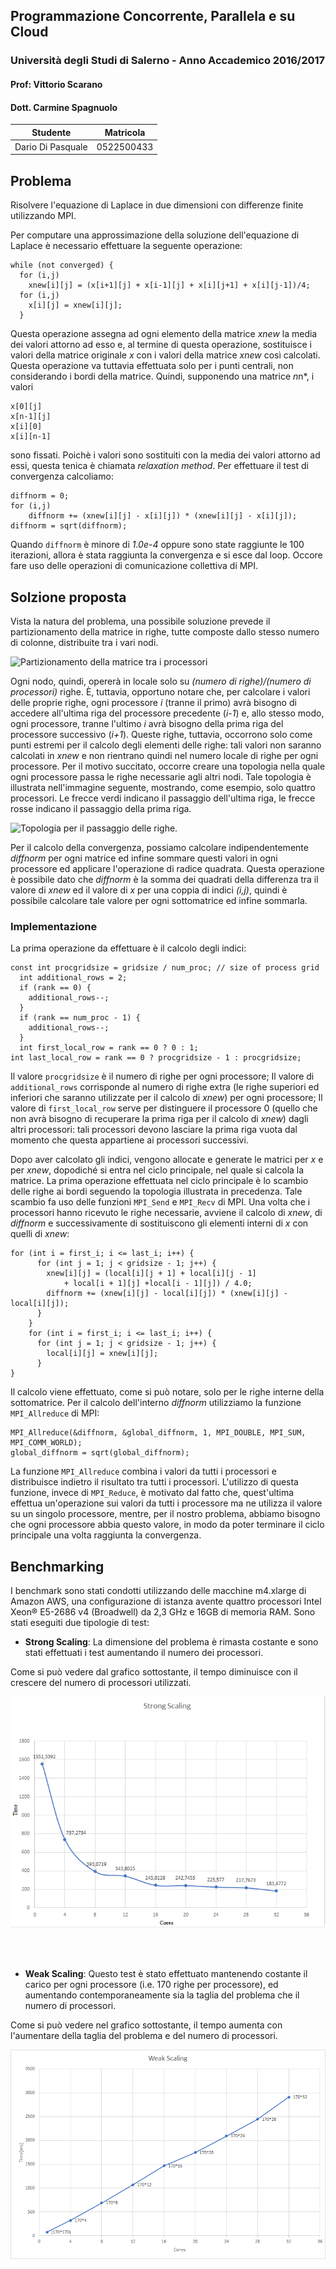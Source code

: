 ## Programmazione Concorrente, Parallela e su Cloud
### Università degli Studi di Salerno - Anno Accademico 2016/2017
#### Prof: Vittorio Scarano
#### Dott. Carmine Spagnuolo
|Studente  |Matricola  |
|--|--|
|  Dario Di Pasquale | 0522500433 |

## Problema
Risolvere l'equazione di Laplace in due dimensioni con differenze finite utilizzando MPI. 

Per computare una approssimazione della soluzione dell'equazione di Laplace è necessario effettuare la seguente operazione:

    while (not converged) {
      for (i,j)
        xnew[i][j] = (x[i+1][j] + x[i-1][j] + x[i][j+1] + x[i][j-1])/4;
      for (i,j)
        x[i][j] = xnew[i][j];
      }

Questa operazione assegna ad ogni elemento della matrice *xnew* la media dei valori attorno ad esso e, al termine di questa operazione, sostituisce i valori della matrice originale *x* con i valori della matrice *xnew* così calcolati.
Questa operazione va tuttavia effettuata solo per i punti centrali, non considerando i bordi della matrice. Quindi, supponendo una matrice *n*n*, i valori

    x[0][j]
    x[n-1][j]
    x[i][0]
    x[i][n-1]

sono fissati.
Poichè i valori sono sostituiti con la media dei valori attorno ad essi, questa tenica è chiamata *relaxation method*.
Per effettuare il test di convergenza calcoliamo:

    diffnorm = 0;
    for (i,j)
        diffnorm += (xnew[i][j] - x[i][j]) * (xnew[i][j] - x[i][j]);
    diffnorm = sqrt(diffnorm);

Quando `diffnorm` è minore di *1.0e-4* oppure sono state raggiunte le 100 iterazioni, allora è stata 
raggiunta la convergenza e si esce dal loop.
Occore fare uso delle operazioni di comunicazione collettiva di MPI.
## Solzione proposta
Vista la natura del problema, una possibile soluzione prevede il partizionamento della matrice in righe, tutte composte dallo stesso numero di colonne, distribuite tra i vari nodi.

![Partizionamento della matrice tra i processori](https://i.imgur.com/lz2ufbO.jpg)

Ogni nodo, quindi, opererà in locale solo su *(numero di righe)/(numero di processori)* righe. 
È, tuttavia, opportuno notare che, per calcolare i valori delle proprie righe, ogni processore *i* (tranne il primo) avrà bisogno di accedere all'ultima riga del processore precedente (*i-1*) e, allo stesso modo, ogni processore, tranne l'ultimo *i* avrà bisogno della prima riga del processore successivo (*i+1*). Queste righe, tuttavia, occorrono solo come punti estremi per il calcolo degli elementi delle righe: tali valori non saranno calcolati in *xnew* e non rientrano quindi nel numero locale di righe per ogni processore.
Per il motivo succitato, occorre creare una topologia nella quale ogni processore passa le righe necessarie agli altri nodi. Tale topologia è illustrata nell'immagine seguente, mostrando, come esempio, solo quattro processori. Le frecce verdi indicano il passaggio dell'ultima riga, le frecce rosse indicano il passaggio della prima riga.

![Topologia per il passaggio delle righe.](https://i.imgur.com/LwnPHhv.jpg)

Per il calcolo della convergenza, possiamo calcolare indipendentemente *diffnorm* per ogni matrice ed infine sommare questi valori in ogni processore ed applicare l'operazione di radice quadrata. Questa operazione è possibile dato che *diffnorm* è la somma dei quadrati della differenza tra il valore di *xnew* ed il valore di *x* per una coppia di indici *(i,j)*, quindi è possibile calcolare tale valore per ogni sottomatrice ed infine sommarla.
### Implementazione
La prima operazione da effettuare è il calcolo degli indici:

    const int procgridsize = gridsize / num_proc; // size of process grid
      int additional_rows = 2;
      if (rank == 0) {
        additional_rows--;
      }
      if (rank == num_proc - 1) {
        additional_rows--;
      }
      int first_local_row = rank == 0 ? 0 : 1;
    int last_local_row = rank == 0 ? procgridsize - 1 : procgridsize;
    
Il valore `procgridsize` è il numero di righe per ogni processore;
Il valore di `additional_rows` corrisponde al numero di righe extra (le righe superiori ed inferiori che saranno utilizzate per il calcolo di *xnew*) per ogni processore;
Il valore di `first_local_row` serve per distinguere il processore 0 (quello che non avrà bisogno di recuperare la prima riga per il calcolo di *xnew*) dagli altri processori: tali processori devono lasciare la prima riga vuota dal momento che questa appartiene ai processori successivi.

Dopo aver calcolato gli indici, vengono allocate e generate le matrici per *x* e per *xnew*, dopodiché si entra nel ciclo principale, nel quale si calcola la matrice.
La prima operazione effettuata nel ciclo principale è lo scambio delle righe ai bordi seguendo la topologia illustrata in precedenza. Tale scambio fa uso delle funzioni `MPI_Send` e `MPI_Recv` di MPI.
Una volta che i processori hanno ricevuto le righe necessarie, avviene il calcolo di *xnew*, di *diffnorm* e successivamente di sostituiscono gli elementi interni di *x* con quelli di *xnew*:

    for (int i = first_i; i <= last_i; i++) {
          for (int j = 1; j < gridsize - 1; j++) {
            xnew[i][j] = (local[i][j + 1] + local[i][j - 1] 
                + local[i + 1][j] +local[i - 1][j]) / 4.0;
            diffnorm += (xnew[i][j] - local[i][j]) * (xnew[i][j] - local[i][j]);
          }
        }
        for (int i = first_i; i <= last_i; i++) {
          for (int j = 1; j < gridsize - 1; j++) {
            local[i][j] = xnew[i][j];
          }
    }
Il calcolo viene effettuato, come si può notare, solo per le righe interne della sottomatrice.
Per il calcolo dell'interno *diffnorm* utilizziamo la funzione `MPI_Allreduce` di MPI:

    MPI_Allreduce(&diffnorm, &global_diffnorm, 1, MPI_DOUBLE, MPI_SUM, MPI_COMM_WORLD);
    global_diffnorm = sqrt(global_diffnorm);
La funzione `MPI_Allreduce` combina i valori da tutti i processori e distribuisce indietro il risultato tra tutti i processori. 
L'utilizzo di questa funzione, invece di `MPI_Reduce`, è motivato dal fatto che, quest'ultima effettua un'operazione sui valori da tutti i processore ma ne utilizza il valore su un singolo processore, mentre, per il nostro problema, abbiamo bisogno che ogni processore abbia questo valore, in modo da poter terminare il ciclo principale una volta raggiunta la convergenza.

## Benchmarking
I benchmark sono stati condotti utilizzando delle macchine m4.xlarge di Amazon AWS, una configurazione di istanza avente quattro processori Intel Xeon® E5-2686 v4 (Broadwell) da 2,3 GHz e 16GB di memoria RAM.
Sono stati eseguiti due tipologie di test:
- **Strong Scaling**: La dimensione del problema è rimasta costante e sono stati effettuati i test aumentando il numero dei processori. 

Come si può vedere dal grafico sottostante, il tempo diminuisce con il crescere del numero di processori utilizzati.

![Grafico Strong Scaling](img/Strong.png)

<br>
<br>

- **Weak Scaling**: Questo test è stato effettuato mantenendo costante il carico per ogni processore (i.e. 170 righe per processore), ed aumentando contemporaneamente sia la taglia del problema che il numero di processori.

Come si può vedere nel grafico sottostante, il tempo aumenta con l'aumentare della taglia del problema e del numero di processori.

![Grafico Weak Scaling](img/Weak.png)

<br>


